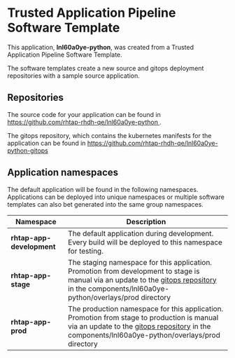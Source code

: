# Trusted Application Pipeline Software Template

This application, **lnl60a0ye-python**, was created from a Trusted Application Pipeline Software Template.

The software templates create a new source and gitops deployment repositories with a sample source application. 

## Repositories

The source code for your application can be found in [https://github.com/rhtap-rhdh-qe/lnl60a0ye-python ](https://github.com/rhtap-rhdh-qe/lnl60a0ye-python ).
 
The gitops repository, which contains the kubernetes manifests for the application can be found in 
[https://github.com/rhtap-rhdh-qe/lnl60a0ye-python-gitops ](https://github.com/rhtap-rhdh-qe/lnl60a0ye-python-gitops ) 

## Application namespaces 

The default application will be found in the following namespaces. Applications can be deployed into unique namespaces or multiple software templates can also bet generated into the same group namespaces.  

|  Namespace   |  Description   |  
| -------- | -------- |   
| **rhtap-app-development** | The default application during development. Every build will be deployed to this namespace for testing. | 
| **rhtap-app-stage** | The staging namespace for this application. Promotion from development to stage is manual via an update to the [gitops repository](https://github.com/rhtap-rhdh-qe/lnl60a0ye-python-gitops ) in the components/lnl60a0ye-python/overlays/prod directory |  
| **rhtap-app-prod** | The production namespace for this application. Promotion from stage to production is manual via an update to the [gitops repository](https://github.com/rhtap-rhdh-qe/lnl60a0ye-python-gitops ) in the components/lnl60a0ye-python/overlays/prod directory | 